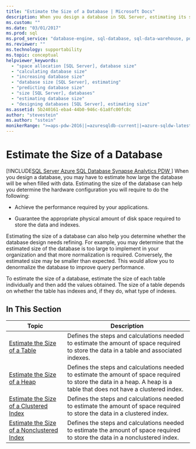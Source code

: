 ```yaml
---
title: "Estimate the Size of a Database | Microsoft Docs"
description: When you design a database in SQL Server, estimating its size can help you determine the hardware configuration you need for performance and disk space.
ms.custom: ""
ms.date: "03/01/2017"
ms.prod: sql
ms.prod_service: "database-engine, sql-database, sql-data-warehouse, pdw"
ms.reviewer: ""
ms.technology: supportability
ms.topic: conceptual
helpviewer_keywords: 
  - "space allocation [SQL Server], database size"
  - "calculating database size"
  - "increasing database size"
  - "database size [SQL Server], estimating"
  - "predicting database size"
  - "size [SQL Server], databases"
  - "estimating database size"
  - "designing databases [SQL Server], estimating size"
ms.assetid: 5b240161-eba4-44b0-946c-61a8fc00fc8c
author: "stevestein"
ms.author: "sstein"
monikerRange: ">=aps-pdw-2016||=azuresqldb-current||=azure-sqldw-latest||>=sql-server-2016||=sqlallproducts-allversions||>=sql-server-linux-2017||=azuresqldb-mi-current"
---
```

# Estimate the Size of a Database
[!INCLUDE[SQL Server Azure SQL Database Synapse Analytics PDW ](../../includes/applies-to-version/sql-asdb-asdbmi-asa-pdw.md)]
  When you design a database, you may have to estimate how large the database will be when filled with data. Estimating the size of the database can help you determine the hardware configuration you will require to do the following:  
  
-   Achieve the performance required by your applications.  
  
-   Guarantee the appropriate physical amount of disk space required to store the data and indexes.  
  
 Estimating the size of a database can also help you determine whether the database design needs refining. For example, you may determine that the estimated size of the database is too large to implement in your organization and that more normalization is required. Conversely, the estimated size may be smaller than expected. This would allow you to denormalize the database to improve query performance.  
  
 To estimate the size of a database, estimate the size of each table individually and then add the values obtained. The size of a table depends on whether the table has indexes and, if they do, what type of indexes.  
  
## In This Section  
  
|Topic|Description|  
|-----------|-----------------|  
|[Estimate the Size of a Table](../../relational-databases/databases/estimate-the-size-of-a-table.md)|Defines the steps and calculations needed to estimate the amount of space required to store the data in a table and associated indexes.|  
|[Estimate the Size of a Heap](../../relational-databases/databases/estimate-the-size-of-a-heap.md)|Defines the steps and calculations needed to estimate the amount of space required to store the data in a heap. A heap is a table that does not have a clustered index.|  
|[Estimate the Size of a Clustered Index](../../relational-databases/databases/estimate-the-size-of-a-clustered-index.md)|Defines the steps and calculations needed to estimate the amount of space required to store the data in a clustered index.|  
|[Estimate the Size of a Nonclustered Index](../../relational-databases/databases/estimate-the-size-of-a-nonclustered-index.md)|Defines the steps and calculations needed to estimate the amount of space required to store the data in a nonclustered index.|  
  
  
